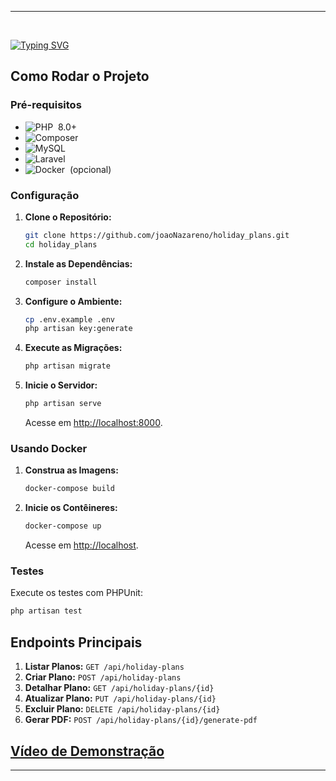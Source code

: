 

---


<br>

[![Typing SVG](https://readme-typing-svg.herokuapp.com/?color=DC143C&size=35&center=true&vCenter=true&width=1000&lines=HOLIDAY+PLAN+API;Easily+Manage+Your+Holiday+Plans!+:%29)](https://git.io/typing-svg)

## Como Rodar o Projeto

### Pré-requisitos

- ![PHP](https://img.shields.io/badge/-PHP-0D1117?style=for-the-badge&logo=php&labelColor=0D1117)&nbsp; 8.0+
- ![Composer](https://img.shields.io/badge/-Composer-0D1117?style=for-the-badge&logo=composer&labelColor=0D1117)&nbsp;
- ![MySQL](https://img.shields.io/badge/-MySQL-0D1117?style=for-the-badge&logo=mysql&labelColor=0D1117)&nbsp;
- ![Laravel](https://img.shields.io/badge/-Laravel-0D1117?style=for-the-badge&logo=laravel&labelColor=0D1117)&nbsp;
- ![Docker](https://img.shields.io/badge/-Docker-0D1117?style=for-the-badge&logo=docker&labelColor=0D1117)&nbsp; (opcional)

### Configuração

1. **Clone o Repositório:**
   ```bash
   git clone https://github.com/joaoNazareno/holiday_plans.git
   cd holiday_plans
   ```

2. **Instale as Dependências:**
   ```bash
   composer install
   ```

3. **Configure o Ambiente:**
   ```bash
   cp .env.example .env
   php artisan key:generate
   ```

4. **Execute as Migrações:**
   ```bash
   php artisan migrate
   ```

5. **Inicie o Servidor:**
   ```bash
   php artisan serve
   ```
   Acesse em [http://localhost:8000](http://localhost:8000).

### Usando Docker

1. **Construa as Imagens:**
   ```bash
   docker-compose build
   ```

2. **Inicie os Contêineres:**
   ```bash
   docker-compose up
   ```
   Acesse em [http://localhost](http://localhost).

### Testes

Execute os testes com PHPUnit:

```bash
php artisan test
```

## Endpoints Principais

1. **Listar Planos:** `GET /api/holiday-plans`
2. **Criar Plano:** `POST /api/holiday-plans`
3. **Detalhar Plano:** `GET /api/holiday-plans/{id}`
4. **Atualizar Plano:** `PUT /api/holiday-plans/{id}`
5. **Excluir Plano:** `DELETE /api/holiday-plans/{id}`
6. **Gerar PDF:** `POST /api/holiday-plans/{id}/generate-pdf`

## [Vídeo de Demonstração](https://drive.google.com/file/d/1bhUWxr3wFQDbS-Nama3Vtsd_TgSA0sVa/view?usp=sharing)

--- 
